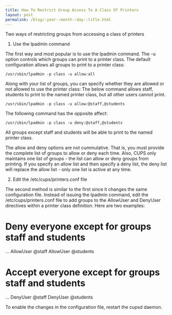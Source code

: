 ```yaml
---
title: How To Restrict Group Access To A Class Of Printers
layout: post
permalink: /blog/:year-:month-:day-:title.html
---
```


Two ways of restricting groups from accessing a class of printers1) Use the lpadmin command The first way and most popular is to use the lpadmin command. The -u option controls which groups can print to a printer class. The default configuration allows all groups to print to a printer class:
    /usr/sbin/lpadmin -p class -u allow:all Along with your list of groups, you can specify whether they are allowed or not allowed to use the printer class: The below command allows staff, students to print to the named printer class, but all other users cannot print.
    /usr/sbin/lpadmin -p class -u allow:@staff,@students The following command has the opposite affect:
    /usr/sbin/lpadmin -p class -u deny:@staff,@students All groups except staff and students will be able to print to the named printer class.The allow and deny options are not cummulative. That is, you must provide the complete list of groups to allow or deny each time. Also, CUPS only maintains one list of groups - the list can allow or deny groups from printing. If you specify an allow list and then specify a deny list, the deny list will replace the allow list - only one list is active at any time.2) Edit the /etc/cups/printers.conf fileThe second method is similar to the first since it changes the same configuration file. Instead of issuing the lpadmin command, edit the /etc/cups/printers.conf file to add groups to the AllowUser and DenyUser directives within a printer class definition. Here are two examples:

 # Deny everyone except for groups staff and students
 <Class my_class>
 ...
 AllowUser @staff
 AllowUser @students
 </Printer>
 
 # Accept everyone except for groups staff and students
 <Class my_class>
 ...
 DenyUser  @staff
 DenyUser  @students
 </Printer>
To enable the changes in the configuration file, restart the cupsd daemon.
